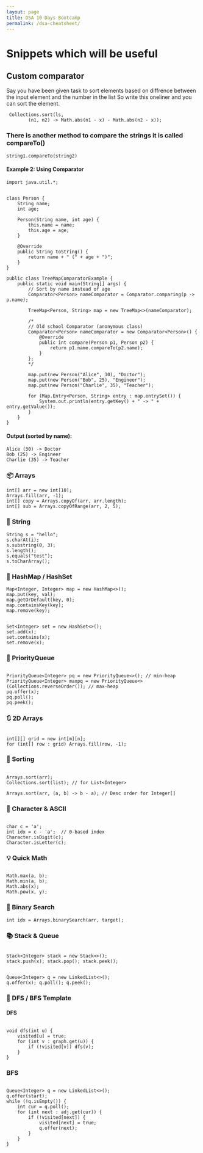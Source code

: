 ```yaml
---
layout: page
title: DSA 10 Days Bootcamp
permalink: /dsa-cheatsheet/
---
```

# Snippets which will be useful

## Custom comparator 
Say you have been given task to sort elements based on diffrence between the input element and the number in the list
So write this oneliner and you can sort the element.

```
 Collections.sort(ls, 
        (n1, n2) -> Math.abs(n1 - x) - Math.abs(n2 - x));
```
### There is another method to compare the strings it is called compareTo()
```
string1.compareTo(string2)
```
#### Example 2: Using Comparator

```
import java.util.*;


class Person {
    String name;
    int age;

    Person(String name, int age) {
        this.name = name;
        this.age = age;
    }

    @Override
    public String toString() {
        return name + " (" + age + ")";
    }
}

public class TreeMapComparatorExample {
    public static void main(String[] args) {
        // Sort by name instead of age
        Comparator<Person> nameComparator = Comparator.comparing(p -> p.name);

        TreeMap<Person, String> map = new TreeMap<>(nameComparator);

        /*
        // Old school Comparator (anonymous class)
        Comparator<Person> nameComparator = new Comparator<Person>() {
            @Override
            public int compare(Person p1, Person p2) {
                return p1.name.compareTo(p2.name);
            }
        };
        */

        map.put(new Person("Alice", 30), "Doctor");
        map.put(new Person("Bob", 25), "Engineer");
        map.put(new Person("Charlie", 35), "Teacher");

        for (Map.Entry<Person, String> entry : map.entrySet()) {
            System.out.println(entry.getKey() + " -> " + entry.getValue());
        }
    }
}
```

#### Output (sorted by name):

```
Alice (30) -> Doctor
Bob (25) -> Engineer
Charlie (35) -> Teacher
```
### 📦 Arrays
```
int[] arr = new int[10];
Arrays.fill(arr, -1);
int[] copy = Arrays.copyOf(arr, arr.length);
int[] sub = Arrays.copyOfRange(arr, 2, 5);
```

### 📑 String
```
String s = "hello";
s.charAt(i);
s.substring(0, 3);
s.length();
s.equals("test");
s.toCharArray();
```
### 🧠 HashMap / HashSet
```
Map<Integer, Integer> map = new HashMap<>();
map.put(key, val);
map.getOrDefault(key, 0);
map.containsKey(key);
map.remove(key);

```
```

Set<Integer> set = new HashSet<>();
set.add(x);
set.contains(x);
set.remove(x);

```

### 🧮 PriorityQueue

```

PriorityQueue<Integer> pq = new PriorityQueue<>(); // min-heap
PriorityQueue<Integer> maxpq = new PriorityQueue<>(Collections.reverseOrder()); // max-heap
pq.offer(x);
pq.poll();
pq.peek();

```

### 🔃 2D Arrays

```

int[][] grid = new int[m][n];
for (int[] row : grid) Arrays.fill(row, -1);

```
### 🚀 Sorting

```

Arrays.sort(arr);
Collections.sort(list); // for List<Integer>

Arrays.sort(arr, (a, b) -> b - a); // Desc order for Integer[]

```
### 🔣 Character & ASCII

```

char c = 'a';
int idx = c - 'a';  // 0-based index
Character.isDigit(c);
Character.isLetter(c);

```

### 💡 Quick Math

```

Math.max(a, b);
Math.min(a, b);
Math.abs(x);
Math.pow(x, y);

```

### 🧪 Binary Search

```
int idx = Arrays.binarySearch(arr, target);

```

### 📚 Stack & Queue

```

Stack<Integer> stack = new Stack<>();
stack.push(x); stack.pop(); stack.peek();

```

```

Queue<Integer> q = new LinkedList<>();
q.offer(x); q.poll(); q.peek();

```

### 🔁 DFS / BFS Template
####  DFS

```

void dfs(int u) {
    visited[u] = true;
    for (int v : graph.get(u)) {
        if (!visited[v]) dfs(v);
    }
}

```

### BFS

```

Queue<Integer> q = new LinkedList<>();
q.offer(start);
while (!q.isEmpty()) {
    int cur = q.poll();
    for (int next : adj.get(cur)) {
        if (!visited[next]) {
            visited[next] = true;
            q.offer(next);
        }
    }
}


```